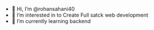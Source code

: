 - 👋 Hi, I’m @rohansahani40
- 👀 I’m interested in to Create Full satck web development
- 🌱 I’m currently learning backend


<!---
rohansahani40/rohansahani40 is a ✨ special ✨ repository because its `README.md` (this file) appears on your GitHub profile.
You can click the Preview link to take a look at your changes.
--->
